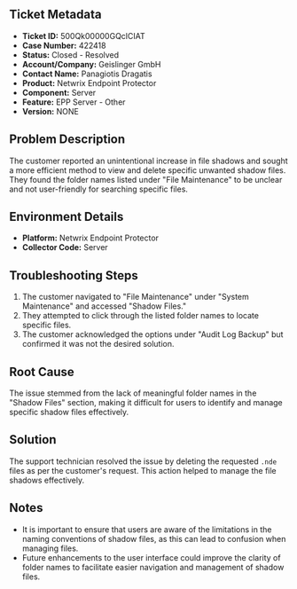 ## Ticket Metadata
- **Ticket ID:** 500Qk00000GQclCIAT
- **Case Number:** 422418
- **Status:** Closed - Resolved
- **Account/Company:** Geislinger GmbH
- **Contact Name:** Panagiotis Dragatis
- **Product:** Netwrix Endpoint Protector
- **Component:** Server
- **Feature:** EPP Server - Other
- **Version:** NONE

## Problem Description
The customer reported an unintentional increase in file shadows and sought a more efficient method to view and delete specific unwanted shadow files. They found the folder names listed under "File Maintenance" to be unclear and not user-friendly for searching specific files.

## Environment Details
- **Platform:** Netwrix Endpoint Protector
- **Collector Code:** Server

## Troubleshooting Steps
1. The customer navigated to "File Maintenance" under "System Maintenance" and accessed "Shadow Files."
2. They attempted to click through the listed folder names to locate specific files.
3. The customer acknowledged the options under "Audit Log Backup" but confirmed it was not the desired solution.

## Root Cause
The issue stemmed from the lack of meaningful folder names in the "Shadow Files" section, making it difficult for users to identify and manage specific shadow files effectively.

## Solution
The support technician resolved the issue by deleting the requested `.nde` files as per the customer's request. This action helped to manage the file shadows effectively.

## Notes
- It is important to ensure that users are aware of the limitations in the naming conventions of shadow files, as this can lead to confusion when managing files.
- Future enhancements to the user interface could improve the clarity of folder names to facilitate easier navigation and management of shadow files.